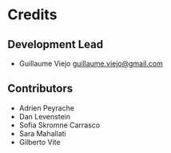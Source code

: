 Credits
=======

Development Lead
----------------

-   Guillaume Viejo <guillaume.viejo@gmail.com>

Contributors
------------

-	Adrien Peyrache
- 	Dan Levenstein
-	Sofia Skromne Carrasco
- 	Sara Mahallati
- 	Gilberto Vite